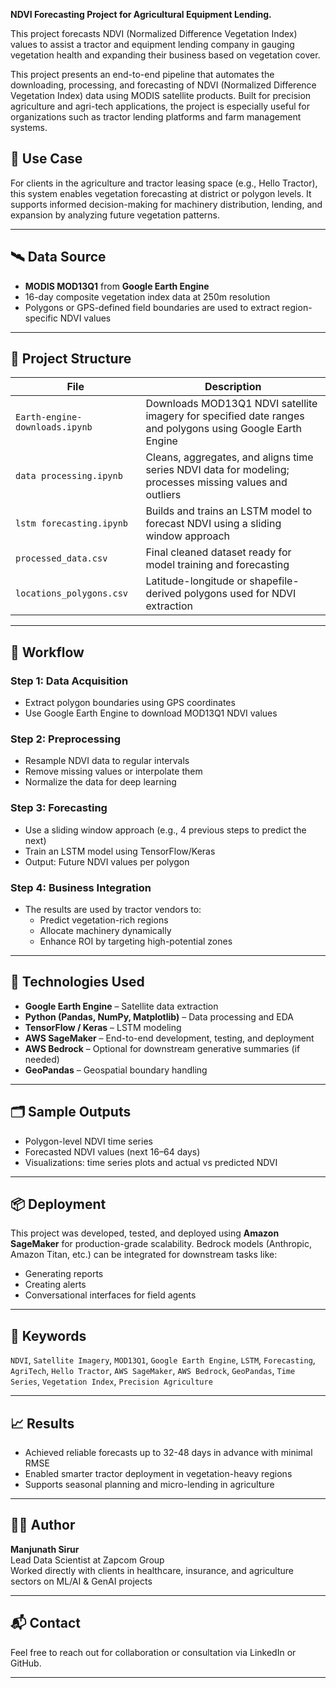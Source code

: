 **NDVI Forecasting Project for Agricultural Equipment Lending.** 

This project forecasts NDVI (Normalized Difference Vegetation Index) values to assist a tractor and equipment lending company in gauging vegetation health and expanding their business based on vegetation cover.

This project presents an end-to-end pipeline that automates the downloading, processing, and forecasting of NDVI (Normalized Difference Vegetation Index) data using MODIS satellite products. Built for precision agriculture and agri-tech applications, the project is especially useful for organizations such as tractor lending platforms and farm management systems.

## 🚜 Use Case

For clients in the agriculture and tractor leasing space (e.g., Hello Tractor), this system enables vegetation forecasting at district or polygon levels. It supports informed decision-making for machinery distribution, lending, and expansion by analyzing future vegetation patterns.

---

## 🛰️ Data Source

- **MODIS MOD13Q1** from **Google Earth Engine**
- 16-day composite vegetation index data at 250m resolution
- Polygons or GPS-defined field boundaries are used to extract region-specific NDVI values

---

## 📁 Project Structure

| File | Description |
|------|-------------|
| `Earth-engine-downloads.ipynb` | Downloads MOD13Q1 NDVI satellite imagery for specified date ranges and polygons using Google Earth Engine |
| `data processing.ipynb` | Cleans, aggregates, and aligns time series NDVI data for modeling; processes missing values and outliers |
| `lstm forecasting.ipynb` | Builds and trains an LSTM model to forecast NDVI using a sliding window approach |
| `processed_data.csv` | Final cleaned dataset ready for model training and forecasting |
| `locations_polygons.csv` | Latitude-longitude or shapefile-derived polygons used for NDVI extraction |

---

## 🔁 Workflow

### Step 1: Data Acquisition
- Extract polygon boundaries using GPS coordinates
- Use Google Earth Engine to download MOD13Q1 NDVI values

### Step 2: Preprocessing
- Resample NDVI data to regular intervals
- Remove missing values or interpolate them
- Normalize the data for deep learning

### Step 3: Forecasting
- Use a sliding window approach (e.g., 4 previous steps to predict the next)
- Train an LSTM model using TensorFlow/Keras
- Output: Future NDVI values per polygon

### Step 4: Business Integration
- The results are used by tractor vendors to:
  - Predict vegetation-rich regions
  - Allocate machinery dynamically
  - Enhance ROI by targeting high-potential zones

---

## 🧠 Technologies Used

- **Google Earth Engine** – Satellite data extraction
- **Python (Pandas, NumPy, Matplotlib)** – Data processing and EDA
- **TensorFlow / Keras** – LSTM modeling
- **AWS SageMaker** – End-to-end development, testing, and deployment
- **AWS Bedrock** – Optional for downstream generative summaries (if needed)
- **GeoPandas** – Geospatial boundary handling

---

## 🗂️ Sample Outputs

- Polygon-level NDVI time series
- Forecasted NDVI values (next 16–64 days)
- Visualizations: time series plots and actual vs predicted NDVI

---

## 📦 Deployment

This project was developed, tested, and deployed using **Amazon SageMaker** for production-grade scalability. Bedrock models (Anthropic, Amazon Titan, etc.) can be integrated for downstream tasks like:
- Generating reports
- Creating alerts
- Conversational interfaces for field agents

---

## 🔑 Keywords

`NDVI`, `Satellite Imagery`, `MOD13Q1`, `Google Earth Engine`, `LSTM`, `Forecasting`, `AgriTech`, `Hello Tractor`, `AWS SageMaker`, `AWS Bedrock`, `GeoPandas`, `Time Series`, `Vegetation Index`, `Precision Agriculture`

---

## 📈 Results

- Achieved reliable forecasts up to 32-48 days in advance with minimal RMSE
- Enabled smarter tractor deployment in vegetation-heavy regions
- Supports seasonal planning and micro-lending in agriculture

---

## 👨‍💼 Author

**Manjunath Sirur**  
Lead Data Scientist at Zapcom Group  
Worked directly with clients in healthcare, insurance, and agriculture sectors on ML/AI & GenAI projects

---

## 📬 Contact

Feel free to reach out for collaboration or consultation via LinkedIn or GitHub.

---



